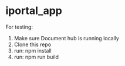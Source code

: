 # iportal_app

For testing: 
1) Make sure Document hub is running locally
2) Clone this repo
3) run: npm install
4) run: npm run build 
